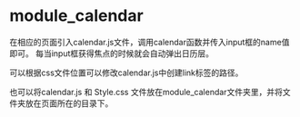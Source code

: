 module_calendar
===============
在相应的页面引入calendar.js文件，调用calendar函数并传入input框的name值即可。
每当input框获得焦点的时候就会自动弹出日历层。

可以根据css文件位置可以修改calendar.js中创建link标签的路径。

也可以将calendar.js 和 Style.css 文件放在module_calendar文件夹里，并将文件夹放在页面所在的目录下。
